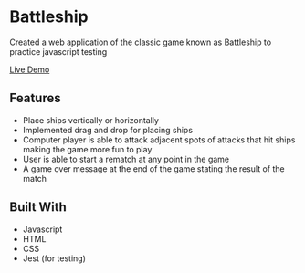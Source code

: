 # Battleship

Created a web application of the classic game known as Battleship to practice javascript testing

[Live Demo](https://aelmi03.github.io/battleship/)

## Features

- Place ships vertically or horizontally
- Implemented drag and drop for placing ships
- Computer player is able to attack adjacent spots of attacks that hit ships making the game more fun to play
- User is able to start a rematch at any point in the game
- A game over message at the end of the game stating the result of the match

## Built With

- Javascript
- HTML
- CSS
- Jest (for testing)
